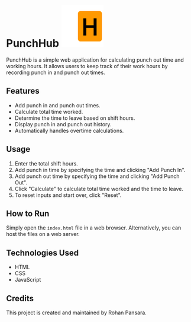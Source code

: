 # PunchHub ![Logo](https://github.com/rohanpansara/PunchHub/blob/main/favicon.png)

PunchHub is a simple web application for calculating punch out time and working hours. It allows users to keep track of their work hours by recording punch in and punch out times.

## Features
- Add punch in and punch out times.
- Calculate total time worked.
- Determine the time to leave based on shift hours.
- Display punch in and punch out history.
- Automatically handles overtime calculations.

## Usage
1. Enter the total shift hours.
2. Add punch in time by specifying the time and clicking "Add Punch In".
3. Add punch out time by specifying the time and clicking "Add Punch Out".
4. Click "Calculate" to calculate total time worked and the time to leave.
5. To reset inputs and start over, click "Reset".

## How to Run
Simply open the `index.html` file in a web browser. Alternatively, you can host the files on a web server.

## Technologies Used
- HTML
- CSS
- JavaScript

## Credits
This project is created and maintained by Rohan Pansara.
